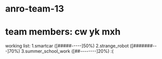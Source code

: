 # anro-team-13
# team members: cw yk mxh

working list:
1.smartcar ([#####-----]50%)
2.strange_robot ([#######---]70%)
3.summer_school_work ([##--------]20%) :(
